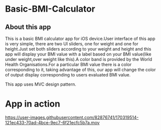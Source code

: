 # Basic-BMI-Calculator

## About this app

This is a basic BMI calculator app for iOS device.User interface of this app is very simple, there are two UI sliders, one for weight and one for height.Just set both sliders according to your weight and height and this app will display your BMI value with a label based on your BMI value(like under weight,over weight like this).A color band is provided by the World Health Organisations.For a particular BMI value there is a color corresponding to it, taking advantage of this, our app will change the color of output display corresponding to users evaluated BMI value.

This app uses MVC design pattern.

# App in action


https://user-images.githubusercontent.com/82876741/170319514-121ec433-70ad-4bce-9ec7-6f21ecfc5b7a.mov


